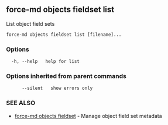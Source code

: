 ## force-md objects fieldset list

List object field sets

```
force-md objects fieldset list [filename]...
```

### Options

```
  -h, --help   help for list
```

### Options inherited from parent commands

```
      --silent   show errors only
```

### SEE ALSO

* [force-md objects fieldset](force-md_objects_fieldset.md)	 - Manage object field set metadata

